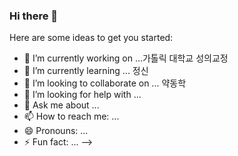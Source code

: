 ### Hi there 👋

Here are some ideas to get you started:

- 🔭 I’m currently working on ...가톨릭 대학교 성의교정
- 🌱 I’m currently learning ... 정신
- 👯 I’m looking to collaborate on ... 약동학
- 🤔 I’m looking for help with ...
- 💬 Ask me about ...
- 📫 How to reach me: ...
- 😄 Pronouns: ...
- ⚡ Fun fact: ...
-->
